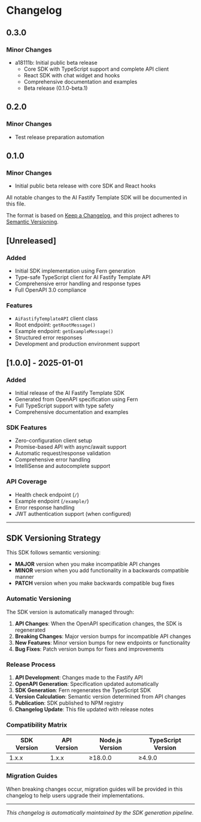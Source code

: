 # Changelog

## 0.3.0

### Minor Changes

- a18111b: Initial public beta release
  - Core SDK with TypeScript support and complete API client
  - React SDK with chat widget and hooks
  - Comprehensive documentation and examples
  - Beta release (0.1.0-beta.1)

## 0.2.0

### Minor Changes

- Test release preparation automation

## 0.1.0

### Minor Changes

- Initial public beta release with core SDK and React hooks

All notable changes to the AI Fastify Template SDK will be documented in this file.

The format is based on [Keep a Changelog](https://keepachangelog.com/en/1.0.0/),
and this project adheres to [Semantic Versioning](https://semver.org/spec/v2.0.0.html).

## [Unreleased]

### Added

- Initial SDK implementation using Fern generation
- Type-safe TypeScript client for AI Fastify Template API
- Comprehensive error handling and response types
- Full OpenAPI 3.0 compliance

### Features

- `AiFastifyTemplateAPI` client class
- Root endpoint: `getRootMessage()`
- Example endpoint: `getExampleMessage()`
- Structured error responses
- Development and production environment support

## [1.0.0] - 2025-01-01

### Added

- Initial release of the AI Fastify Template SDK
- Generated from OpenAPI specification using Fern
- Full TypeScript support with type safety
- Comprehensive documentation and examples

### SDK Features

- Zero-configuration client setup
- Promise-based API with async/await support
- Automatic request/response validation
- Comprehensive error handling
- IntelliSense and autocomplete support

### API Coverage

- Health check endpoint (`/`)
- Example endpoint (`/example/`)
- Error response handling
- JWT authentication support (when configured)

---

## SDK Versioning Strategy

This SDK follows semantic versioning:

- **MAJOR** version when you make incompatible API changes
- **MINOR** version when you add functionality in a backwards compatible manner
- **PATCH** version when you make backwards compatible bug fixes

### Automatic Versioning

The SDK version is automatically managed through:

1. **API Changes**: When the OpenAPI specification changes, the SDK is regenerated
2. **Breaking Changes**: Major version bumps for incompatible API changes
3. **New Features**: Minor version bumps for new endpoints or functionality
4. **Bug Fixes**: Patch version bumps for fixes and improvements

### Release Process

1. **API Development**: Changes made to the Fastify API
2. **OpenAPI Generation**: Specification updated automatically
3. **SDK Generation**: Fern regenerates the TypeScript SDK
4. **Version Calculation**: Semantic version determined from API changes
5. **Publication**: SDK published to NPM registry
6. **Changelog Update**: This file updated with release notes

### Compatibility Matrix

| SDK Version | API Version | Node.js Version | TypeScript Version |
| ----------- | ----------- | --------------- | ------------------ |
| 1.x.x       | 1.x.x       | ≥18.0.0         | ≥4.9.0             |

### Migration Guides

When breaking changes occur, migration guides will be provided in this changelog to help users upgrade their implementations.

---

_This changelog is automatically maintained by the SDK generation pipeline._
